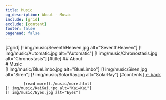 ```yaml
---
title: Music
og_description: About - Music
include: [grid]
exclude: [content]
footer: false
pagehead: false
---
```


[#grid]
    [! img/music/SeventhHeaven.jpg alt="SeventhHeaven"]
    [! img/music/Automatic.jpg alt="Automatic"]
    [! img/music/Chronostasis.jpg alt="Chronostasis"]
    [#title]
            ## About  
            # Music  
    [! img/music/BlueLimbo.jpg alt="BlueLimbo"]
    [! img/music/Siren.jpg alt="Siren"]
    [! img/music/SolarRay.jpg alt="SolarRay"]
    [#contents]
            [<- back](/about)

            [read more](./music/more.html)
    [! img/music/KaiKai.jpg alt="Kai=Kai"]
    [! img/music/Eyes.jpg alt="Eyes"]
